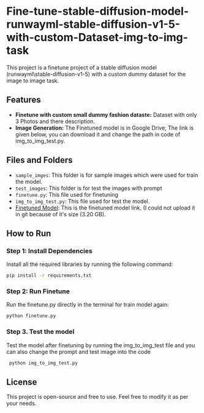 # Fine-tune-stable-diffusion-model-runwayml-stable-diffusion-v1-5-with-custom-Dataset-img-to-img-task

This project is a finetune project of a stable diffusion model (runwayml\stable-diffusion-v1-5) with a custom dummy dataset for the image to image task.

## Features
- **Finetune with custom small dummy fashion dataste:** Dataset with only 3 Photos and there description.
- **Image Generation:** The Finetuned model is in Google Drive, The link is given below, you can download it and change the path in code of img_to_img_test.py.

## Files and Folders
- `sample_imges`: This folder is for sample images which were used for train the model.
- `test_images`: This folder is for test the images with prompt
- `finetune.py`: This file used for finetuning
- `img_to_img_test.py`: This file used for test the model.
- [Finetuned Model](https://drive.google.com/drive/folders/1R35fEcWAjjsgha5rFuFWk6v9w08x3DUg?usp=sharing): This is the finetuned model link. (I could not upload it in git because of it's size (3.20 GB).

## How to Run

### Step 1: Install Dependencies
Install all the required libraries by running the following command:
```bash
pip install -r requirements.txt
```

### Step 2: Run Finetune
Run the finetune.py directly in the terminal for train model again:
```bash
python finetune.py
```


### Step 3. Test the model
Test the model after finetuning by running the img_to_img_test file and you can also change the prompt and test image into the code
```bash
 python img_to_img_test.py
```

## License
This project is open-source and free to use. Feel free to modify it as per your needs.



